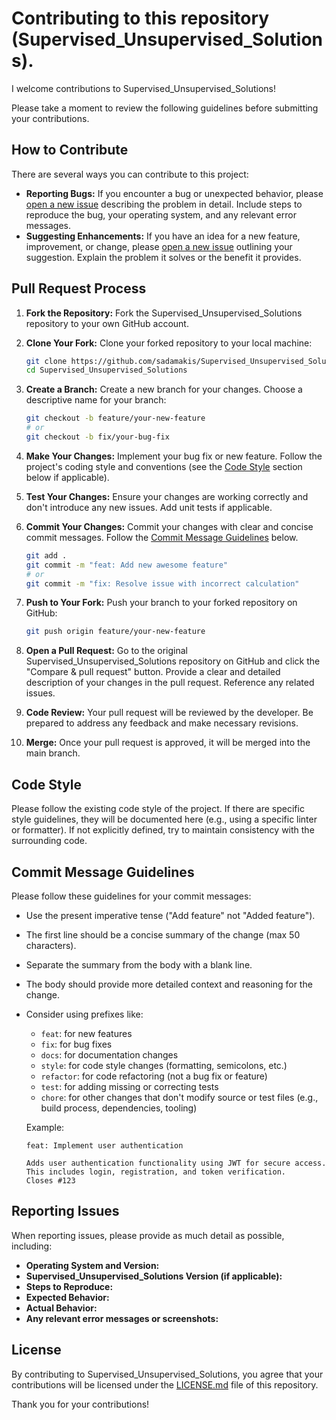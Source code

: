 # Contributing to this repository (Supervised_Unsupervised_Solutions). 

I welcome contributions to Supervised_Unsupervised_Solutions! 

Please take a moment to review the following guidelines before submitting your contributions.

## How to Contribute

There are several ways you can contribute to this project:

* **Reporting Bugs:** If you encounter a bug or unexpected behavior, please [open a new issue](https://github.com/sadamakis/Supervised_Unsupervised_Solutions/issues/new?assignees=&labels=bug&template=bug_report.md&title=Bug%20report%3A%20) describing the problem in detail. Include steps to reproduce the bug, your operating system, and any relevant error messages.
* **Suggesting Enhancements:** If you have an idea for a new feature, improvement, or change, please [open a new issue](https://github.com/sadamakis/Supervised_Unsupervised_Solutions/issues/new?assignees=&labels=enhancement&template=feature_request.md&title=Feature%20request%3A%20) outlining your suggestion. Explain the problem it solves or the benefit it provides.

## Pull Request Process

1.  **Fork the Repository:** Fork the Supervised_Unsupervised_Solutions repository to your own GitHub account.

2.  **Clone Your Fork:** Clone your forked repository to your local machine:
    ```bash
    git clone https://github.com/sadamakis/Supervised_Unsupervised_Solutions.git
    cd Supervised_Unsupervised_Solutions
    ```

3.  **Create a Branch:** Create a new branch for your changes. Choose a descriptive name for your branch:
    ```bash
    git checkout -b feature/your-new-feature
    # or
    git checkout -b fix/your-bug-fix
    ```

4.  **Make Your Changes:** Implement your bug fix or new feature. Follow the project's coding style and conventions (see the [Code Style](#code-style) section below if applicable).

5.  **Test Your Changes:** Ensure your changes are working correctly and don't introduce any new issues. Add unit tests if applicable.

6.  **Commit Your Changes:** Commit your changes with clear and concise commit messages. Follow the [Commit Message Guidelines](#commit-message-guidelines) below.
    ```bash
    git add .
    git commit -m "feat: Add new awesome feature"
    # or
    git commit -m "fix: Resolve issue with incorrect calculation"
    ```

7.  **Push to Your Fork:** Push your branch to your forked repository on GitHub:
    ```bash
    git push origin feature/your-new-feature
    ```

8.  **Open a Pull Request:** Go to the original Supervised_Unsupervised_Solutions repository on GitHub and click the "Compare & pull request" button. Provide a clear and detailed description of your changes in the pull request. Reference any related issues.

9.  **Code Review:** Your pull request will be reviewed by the developer. Be prepared to address any feedback and make necessary revisions.

10. **Merge:** Once your pull request is approved, it will be merged into the main branch.

## Code Style

Please follow the existing code style of the project. If there are specific style guidelines, they will be documented here (e.g., using a specific linter or formatter). If not explicitly defined, try to maintain consistency with the surrounding code.

## Commit Message Guidelines

Please follow these guidelines for your commit messages:

* Use the present imperative tense ("Add feature" not "Added feature").
* The first line should be a concise summary of the change (max 50 characters).
* Separate the summary from the body with a blank line.
* The body should provide more detailed context and reasoning for the change.
* Consider using prefixes like:
    * `feat`: for new features
    * `fix`: for bug fixes
    * `docs`: for documentation changes
    * `style`: for code style changes (formatting, semicolons, etc.)
    * `refactor`: for code refactoring (not a bug fix or feature)
    * `test`: for adding missing or correcting tests
    * `chore`: for other changes that don't modify source or test files (e.g., build process, dependencies, tooling)

    Example:
    ```
    feat: Implement user authentication

    Adds user authentication functionality using JWT for secure access.
    This includes login, registration, and token verification.
    Closes #123
    ```

## Reporting Issues

When reporting issues, please provide as much detail as possible, including:

* **Operating System and Version:**
* **Supervised_Unsupervised_Solutions Version (if applicable):**
* **Steps to Reproduce:**
* **Expected Behavior:**
* **Actual Behavior:**
* **Any relevant error messages or screenshots:**

## License

By contributing to Supervised_Unsupervised_Solutions, you agree that your contributions will be licensed under the [LICENSE.md](LICENSE.md) file of this repository.

Thank you for your contributions!